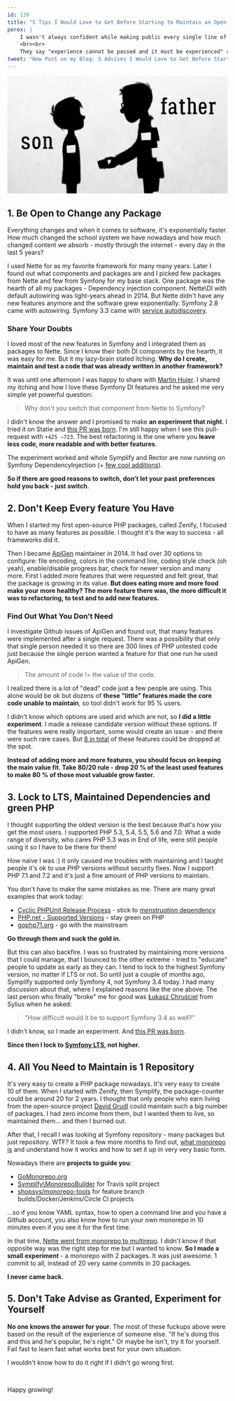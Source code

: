 ```yaml
---
id: 139
title: "5 Tips I Would Love to Get Before Starting to Maintain an Open Source"
perex: |
    I wasn't always confident while making public every single line of PHP code I write. I had to take many blind paths, spend a night full of stress coding in unknown waters and make a lot of over-complicated code that backfired to me months later.
    <br><br>
    They say "experience cannot be passed and it must be experienced" and I agree with that, but still **there are some shortcuts that would speed-up my path to joyful open-source coding** I have today. Here are 5 of them.
tweet: "New Post on my Blog: 5 Advises I Would Love to Get Before Starting to Maintain #OpenSource    #php #fuckups"
---
```


<img src="/assets/images/posts/2018/advices-open-source/father-son.jpg" class="img-thumbnail">

## 1. Be Open to Change any Package

Everything changes and when it comes to software, it's exponentially faster. How much changed the school system we have nowadays and how much changed content we absorb - mostly through the internet - every day in the last 5 years?

I used Nette for as my favorite framework for many many years. Later I found out what components and packages are and I picked few packages from Nette and few from Symfony for my base stack. One package was the hearth of all my packages - Dependency injection component. Nette\DI with default autowiring was light-years ahead in 2014. But Nette didn't have any new features anymore and the software grew exponentially. Symfony 2.8 came with autowiring. Symfony 3.3 came with [service autodiscovery](/blog/2017/05/07/how-to-refactor-to-new-dependency-injection-features-in-symfony-3-3/).


### Share Your Doubts

I loved most of the new features in Symfony and I integrated them as packages to Nette. Since I know their both DI components by the hearth, it was easy for me. But it my lazy-brain stated itching. **Why do I create, maintain and test a code that was already written in another framework?**

It was until one afternoon I was happy to share with [Martin Hujer](https://www.martinhujer.cz/). I shared my itching and how I love these Symfony DI features and he asked me very simple yet powerful question:

<blockquote class="blockquote text-center">
    Why don't you switch that component from Nette to Symfony?
</blockquote>

I didn't know the answer and I promised to make **an experiment that night**. I tried it on Statie and [this PR was born](https://github.com/Symplify/Symplify/pull/184). I'm still happy when I see this pull-request with `+425 −723`. The best refactoring is the one where you **leave less code, more readable and with better features**.

The experiment worked and whole Symplify and Rector are now running on Symfony DependencyInjection (+ [few cool additions](https://github.com/symplify/packagebuilder)).

**So if there are good reasons to switch, don't let your past preferences hold you back - just switch**.

## 2. Don't Keep Every feature You Have

When I started my first open-source PHP packages, called Zenify, I focused to have as many features as possible. I thought it's the way to success - all frameworks did it.

Then I became [ApiGen](https://github.com/apigen/apigen) maintainer in 2014. It had over 30 options to configure: file encoding, colors in the command line, coding style check (oh yeah), enable/disable progress bar, check for newer version and many more. First I added more features that were requested and felt great, that the package is growing in its value. **But does eating more and more food make your more healthy? The more feature there was, the more difficult it was to refactoring, to test and to add new features.**

### Find Out What You Don't Need

I investigate Github issues of ApiGen and found out, that many features were implemented after a single request. There was a possibility that only that single person needed it so there are 300 lines of PHP untested code just because the single person wanted a feature for that one run he used ApiGen.

<blockquote class="blockquote text-center">
    The amount of code != the value of the code.
</blockquote>

 I realized there is a lot of "dead" code just a few people are using. This alone would be ok but dozens of **these "little" features made the core code unable to maintain**, so tool didn't work for 95 % users.

I didn't know which options are used and which are not, so **I did a little experiment**. I made a release candidate version without these options. If the features were really important, some would create an issue - and there were such rare cases. But [8 in total](https://github.com/ApiGen/ApiGen/releases/tag/v4.0.0) of these features could be dropped at the spot.

**Instead of adding more and more features, you should focus on keeping the main value fit. Take 80/20 rule - drop 20 % of the least used features to make 80 % of those most valuable grow faster.**

## 3. Lock to LTS, Maintained Dependencies and green PHP

I thought supporting the oldest version is the best because that's how you get the most users. I supported PHP 5.3, 5.4, 5.5, 5.6 and 7.0. What a wide range of diversity, who cares PHP 5.3 was in End of life, were still people using it so I have to be there for them!

How naive I was :) it only caused me troubles with maintaining and I taught people it's ok to use PHP versions without security fixes.
Now I support PHP 7.1 and 7.2 and it's just a fine amount of PHP versions to maintain.

You don't have to make the same mistakes as me. There are many great examples that work today:

- [Cyclic PHPUnit Release Process](https://github.com/sebastianbergmann/phpunit/wiki/Release-Process) - stick to [*menstruation* dependency](https://www.tomasvotruba.cz/blog/2017/10/30/what-can-you-learn-from-menstruation-and-symfony-releases/)
- [PHP.net - Supported Versions](http://php.net/supported-versions.php) - stay green on PHP
- [gophp71.org](https://gophp71.org/) - go with the mainstream

**Go through them and suck the gold in.**

But this can also backfire. I was so frustrated by maintaining more versions that I could manage, that I bounced to the other extreme - tried to "educate" people to update as early as they can. I tend to lock to the highest Symfony version, no matter if LTS or not. So until just a couple of months ago, Symplify supported only Symfony 4, not Symfony 3.4 today. I had many discussion about that, where I explained reasons like the one above. The last person who finally "broke" me for good was [Łukasz Chruściel](https://github.com/lchrusciel) from Sylius when he asked:

<blockquote class="blockquote text-center">
    "How difficult would it be to support Symfony 3.4 as well?"
</blockquote>

I didn't know, so I made an experiment. And [this PR was born](https://github.com/Symplify/Symplify/pull/818/files).

**Since then I lock to [Symfony LTS](https://symfony.com/roadmap#maintained-symfony-branches), not higher.**

## 4. All You Need to Maintain is 1 Repository

It's very easy to create a PHP package nowadays. It's very easy to create 10 of them. When I started with Zenify, then Symplify, the package-counter could be around 20 for 2 years. I thought that only people who earn living from the open-source project [David Grudl](/blog/2017/06/01/thank-you-david/) could maintain such a big number of packages. I had zero income from them, but I wanted them to live, so maintained them... and then I burned out.

After that, I recall I was looking at Symfony repository - many packages but just repository. WTF? It took a few more months to find out, [what monorepo is](https://gomonorepo.org/) and understand how it works and how to set it up in very very basic form.

Nowadays there are **projects to guide you**:

- [GoMonorepo.org](https://gomonorepo.org/)
- [Symplify\MonorepoBuilder](https://github.com/symplify/monorepobuilder) for Travis split project
- [shopsys/monorepo-tools](https://github.com/shopsys/monorepo-tools) for feature branch builds/Docker/Jenkins/Circle CI projects

...so if you know YAML syntax, how to open a command line and you have a Github account, you also know how to run your own monorepo in 10 minutes even if you see it for the first time.

In that time, [Nette went from monorepo to multirepo](https://phpfashion.com/prave-jsem-smazal-nette-framework). I didn't know if that opposite way was the right step for me but I wanted to know. **So I made a small experiment** - a monorepo with 2 packages. It was just awesome. 1 commit to all, instead of 20 very same commits in 20 packages.

**I never came back.**

## 5. Don't Take Advise as Granted, Experiment for Yourself

**No one knows the answer for your**. The most of these fuckups above were based on the result of the experience of someone else. "If he's doing this and this and he's popular, he's right." Or maybe he isn't, try it for yourself. Fail fast to learn fast what works best for your own situation.

I wouldn't know how to do it right if I didn't go wrong first.

<br>

Happy growing!
